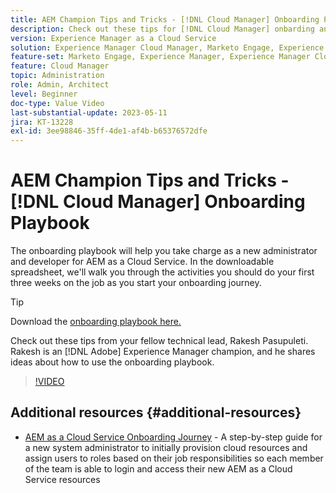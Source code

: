 ```yaml
---
title: AEM Champion Tips and Tricks - [!DNL Cloud Manager] Onboarding Playbook
description: Check out these tips for [!DNL Cloud Manager] onbarding and the onboarding playbook by AEM champion and expert, Rakesh Pasupuleti.
version: Experience Manager as a Cloud Service
solution: Experience Manager Cloud Manager, Marketo Engage, Experience Manager
feature-set: Marketo Engage, Experience Manager, Experience Manager Cloud Manager
feature: Cloud Manager
topic: Administration
role: Admin, Architect
level: Beginner
doc-type: Value Video
last-substantial-update: 2023-05-11
jira: KT-13228
exl-id: 3ee98846-35ff-4de1-af4b-b65376572dfe
---
```

# AEM Champion Tips and Tricks - [!DNL Cloud Manager] Onboarding Playbook

The onboarding playbook will help you take charge as a new administrator and developer for AEM as a Cloud Service. In the downloadable spreadsheet, we'll walk you through the activities you should do your first three weeks on the job as you start your onboarding journey.

>[!TIP]
>
>Download the [onboarding playbook here.](./assets/Cloud-Manager-for-AEM-as-a-Cloud-Service.xlsx)

Check out these tips from your fellow technical lead, Rakesh Pasupuleti. Rakesh is an [!DNL Adobe] Experience Manager champion, and he shares ideas about how to use the onboarding playbook.  

>[!VIDEO](https://video.tv.adobe.com/v/3419299?quality=12&learn=on)

## Additional resources {#additional-resources}

* [AEM as a Cloud Service Onboarding Journey](https://experienceleague.adobe.com/docs/experience-manager-cloud-service/content/onboarding/journey/overview.html) - A step-by-step guide for a new system administrator to initially provision cloud resources and assign users to roles based on their job responsibilities so each member of the team is able to login and access their new AEM as a Cloud Service resources
